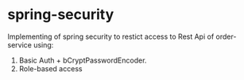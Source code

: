 # spring-security
Implementing of spring security to restict access to Rest Api of order-service using:
1. Basic Auth + bCryptPasswordEncoder.
2. Role-based access
